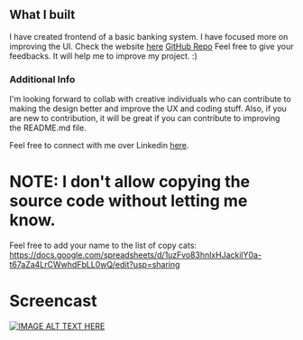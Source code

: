 ## What I built
I have created frontend of a basic banking system.
I have focused more on improving the UI.
Check the website [here](https://ashutoshdash1999.github.io/YourMoney-BasicBankingSystem/index.html)
[GitHub Repo](https://github.com/AshutoshDash1999/YourMoney-BasicBankingSystem)
Feel free to give your feedbacks. It will help me to improve my project. :)

### Additional Info
I'm looking forward to collab with creative individuals who can contribute to making the design better and improve the UX and coding stuff. 
Also, if you are new to contribution, it will be great if you can contribute to improving the README.md file.

Feel free to connect with me over Linkedin [here](https://www.linkedin.com/in/ashutoshdash1999/).


# NOTE: I don't allow copying the source code without letting me know.
Feel free to add your name to the list of copy cats: https://docs.google.com/spreadsheets/d/1uzFvo83hnlxHJackilY0a-t67aZa4LrCWwhdFbLL0wQ/edit?usp=sharing

# Screencast
[![IMAGE ALT TEXT HERE](https://img.youtube.com/vi/UoaEMtRedGU/0.jpg)](https://youtu.be/UoaEMtRedGU)
